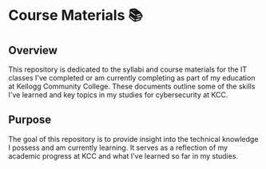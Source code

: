 # Course Materials 📚

## Overview

This repository is dedicated to the syllabi and course materials for the IT classes I've completed or am currently completing as part of my education at Kellogg Community College. These documents outline some of the skills I've learned and key topics in my studies for cybersecurity at KCC.

## Purpose 
The goal of this repository is to provide insight into the technical knowledge I possess and am currently learning. It serves as a reflection of my academic progress at KCC and what I've learned so far in my studies.
